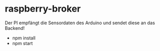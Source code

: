 # raspberry-broker
Der PI empfängt die Sensordaten des Arduino und sendet diese an das Backend!

* npm install
* npm start
